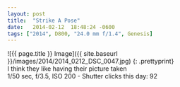 ```yaml
---
layout: post
title:  "Strike A Pose"
date:   2014-02-12  18:48:24 -0600
tags: ["2014", D800, "24.0 mm f/1.4", Genesis]
---
```

![{{ page.title }} Image]({{ site.baseurl }}/images/2014/2014_0212_DSC_0047.jpg)
{: .prettyprint}  
I think they like having their picture taken  
1/50 sec, f/3.5, ISO 200 - Shutter clicks this day: 92